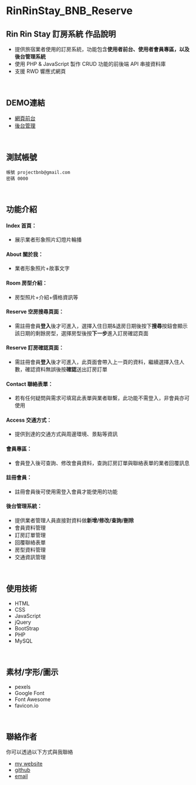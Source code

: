 # RinRinStay_BNB_Reserve
## Rin Rin Stay 訂房系統 作品說明
* 提供旅宿業者使用的訂房系統，功能包含**使用者前台、使用者會員專區，以及後台管理系統**
* 使用 PHP & JavaScript 製作 CRUD 功能的前後端 API 串接資料庫
* 支援 RWD 響應式網頁
<br/>

## DEMO連結
* [網頁前台](http://www.hsiaoting1003.byethost6.com/)
* [後台管理](http://www.hsiaoting1003.byethost6.com/manage/)
<br/>

## 測試帳號
```
帳號 projectbnb@gmail.com
密碼 0000
```
<br/>

## 功能介紹
#### Index 首頁：
* 展示業者形象照片幻燈片輪播
#### About 關於我：
* 業者形象照片+故事文字
#### Room 房型介紹：
* 房型照片+介紹+價格資訊等
#### Reserve 空房搜尋頁面：
* 需註冊會員**登入**後才可進入，選擇入住日期&退房日期後按下**搜尋**按鈕會顯示該日期的剩餘房型，選擇房型後按**下一步**進入訂房確認頁面
#### Reserve 訂房確認頁面：
* 需註冊會員**登入**後才可進入，此頁面會帶入上一頁的資料，繼續選擇入住人數，確認資料無誤後按**確認**送出訂房訂單
#### Contact 聯絡表單：
* 若有任何疑問與需求可填寫此表單與業者聯繫，此功能不需登入，非會員亦可使用
#### Access 交通方式：
* 提供到達的交通方式與周邊環境、景點等資訊
#### 會員專區：
* 會員登入後可查詢、修改會員資料，查詢訂房訂單與聯絡表單的業者回覆訊息
#### 註冊會員：
* 註冊會員後可使用需登入會員才能使用的功能
#### 後台管理系統：
* 提供業者管理人員直接對資料做**新增/修改/查詢/刪除**
* 會員資料管理
* 訂房訂單管理
* 回覆聯絡表單
* 房型資料管理
* 交通資訊管理
<br/>

## 使用技術
* HTML
* CSS
* JavaScript
* jQuery
* BootStrap
* PHP
* MySQL
<br/>

## 素材/字形/圖示
* pexels
* Google Font
* Font Awesome
* favicon.io
<br/>

## 聯絡作者
你可以透過以下方式與我聯絡
* [my website](https://hsiaotinghong.github.io/Portfolio/)
* [github](https://github.com/HsiaoTingHong)
* [email](hsiaoting1003@gmail.com) 
<br/>
